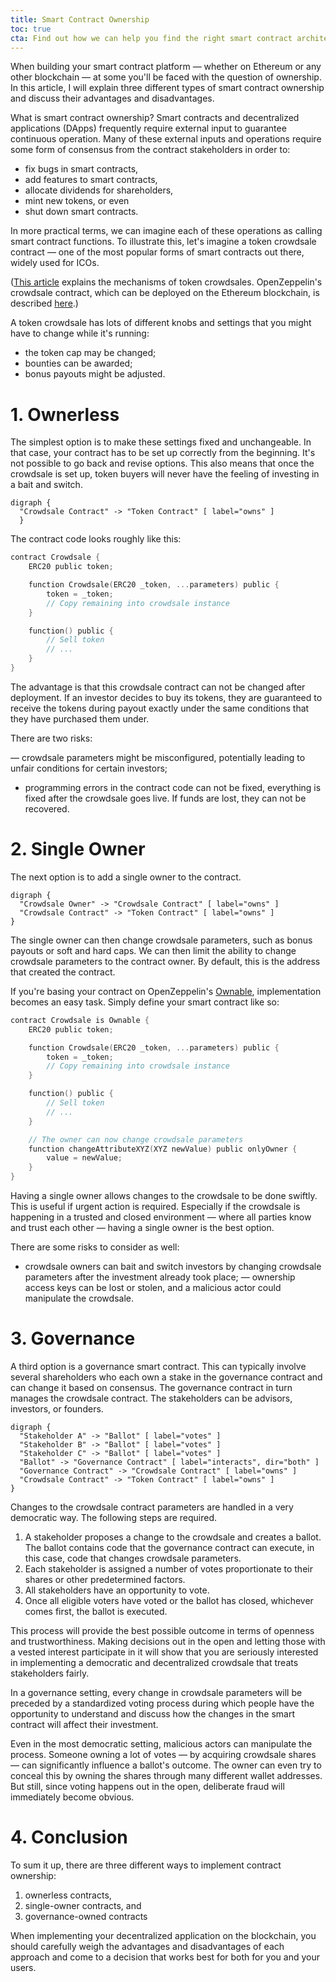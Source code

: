 ```yaml
---
title: Smart Contract Ownership
toc: true
cta: Find out how we can help you find the right smart contract architecture
---
```


When building your smart contract platform — whether on Ethereum or any other
blockchain — at some you'll be faced with the question of ownership.  In this
article, I will explain three different types of smart contract ownership and
discuss their advantages and disadvantages.

<!--more-->

What is smart contract ownership? Smart contracts and decentralized
applications (DApps) frequently require external input to guarantee continuous
operation. Many of these external inputs and operations require some form of
consensus from the contract stakeholders in order to:

- fix bugs in smart contracts,
- add features to smart contracts,
- allocate dividends for shareholders,
- mint new tokens, or even
- shut down smart contracts.

In more practical terms, we can imagine each of these operations as calling
smart contract functions. To illustrate this, let's imagine a token crowdsale
contract — one of the most popular forms of smart contracts out there, widely
used for ICOs.

([This
article](https://blog.wetrust.io/how-do-token-crowdsales-work-b3b6e9e53800)
explains the mechanisms of token crowdsales.  OpenZeppelin's crowdsale
contract, which can be deployed on the Ethereum blockchain, is described
[here](https://openzeppelin.org/api/docs/crowdsale_Crowdsale.html).)

A token crowdsale has lots of different knobs and settings that you might have
to change while it's running:

- the token cap may be changed;
- bounties can be awarded;
- bonus payouts might be adjusted.

# 1. Ownerless

The simplest option is to make these settings fixed and unchangeable. In that
case, your contract has to be set up correctly from the beginning. It's not
possible to go back and revise options. This also means that once the crowdsale
is set up, token buyers will never have the feeling of investing in a bait and
switch.

```graphviz
digraph {
  "Crowdsale Contract" -> "Token Contract" [ label="owns" ]
  }
```

The contract code looks roughly like this:

```c
contract Crowdsale {
    ERC20 public token;

    function Crowdsale(ERC20 _token, ...parameters) public {
        token = _token;
        // Copy remaining into crowdsale instance
    }

    function() public {
        // Sell token
        // ...
    }
}
```

The advantage is that this crowdsale contract can not be changed after
deployment.  If an investor decides to buy its tokens, they are guaranteed to
receive the tokens during payout exactly under the same conditions that they
have purchased them under.

There are two risks:

— crowdsale parameters might be misconfigured, potentially leading to unfair
  conditions for certain investors;
- programming errors in the contract code can not be fixed, everything is fixed
  after the crowdsale goes live. If funds are lost, they can not be recovered.

# 2. Single Owner

The next option is to add a single owner to the contract.

```graphviz
digraph {
  "Crowdsale Owner" -> "Crowdsale Contract" [ label="owns" ]
  "Crowdsale Contract" -> "Token Contract" [ label="owns" ]
}
```

The single owner can then change crowdsale parameters, such as bonus payouts or
soft and hard caps. We can then limit the ability to change crowdsale
parameters to the contract owner. By default, this is the address that created
the contract.

If you're basing your contract on OpenZeppelin's
[Ownable](https://openzeppelin.org/api/docs/ownership_Ownable.html),
implementation becomes an easy task. Simply define your smart contract like
so:

```c
contract Crowdsale is Ownable {
    ERC20 public token;

    function Crowdsale(ERC20 _token, ...parameters) public {
        token = _token;
        // Copy remaining into crowdsale instance
    }

    function() public {
        // Sell token
        // ...
    }

    // The owner can now change crowdsale parameters
    function changeAttributeXYZ(XYZ newValue) public onlyOwner {
        value = newValue;
    }
}
```

Having a single owner allows changes to the crowdsale to be done swiftly. This
is useful if urgent action is required. Especially if the crowdsale is
happening in a trusted and closed environment — where all parties know and
trust each other — having a single owner is the best option.

There are some risks to consider as well:

- crowdsale owners can bait and switch investors by changing crowdsale
  parameters after the investment already took place;
— ownership access keys can be lost or stolen, and a malicious actor could
  manipulate the crowdsale.

# 3. Governance

A third option is a governance smart contract. This can typically involve
several shareholders who each own a stake in the governance contract and can
change it based on consensus. The governance contract in turn manages the
crowdsale contract. The stakeholders can be advisors, investors, or founders.

```graphviz
digraph {
  "Stakeholder A" -> "Ballot" [ label="votes" ]
  "Stakeholder B" -> "Ballot" [ label="votes" ]
  "Stakeholder C" -> "Ballot" [ label="votes" ]
  "Ballot" -> "Governance Contract" [ label="interacts", dir="both" ]
  "Governance Contract" -> "Crowdsale Contract" [ label="owns" ]
  "Crowdsale Contract" -> "Token Contract" [ label="owns" ]
}
```

Changes to the crowdsale contract parameters are handled in a very democratic
way. The following steps are required.

1. A stakeholder proposes a change to the crowdsale and creates a ballot. The
   ballot contains code that the governance contract can execute, in this case,
   code that changes crowdsale parameters.
3. Each stakeholder is assigned a number of votes proportionate to their shares
   or other predetermined factors.
3. All stakeholders have an opportunity to vote.
4. Once all eligible voters have voted or the ballot has closed, whichever
   comes first, the ballot is executed.

This process will provide the best possible outcome in terms of openness
and trustworthiness. Making decisions out in the open and letting those with
a vested interest participate in it will show that you are seriously interested
in implementing a democratic and decentralized crowdsale that treats stakeholders
fairly.

In a governance setting, every change in crowdsale parameters will be preceded
by a standardized voting process during which people have the opportunity
to understand and discuss how the changes in the smart contract will affect
their investment.

Even in the most democratic setting, malicious actors can manipulate the
process. Someone owning a lot of votes — by acquiring crowdsale
shares — can significantly influence a ballot's outcome. The owner can even
try to conceal this by owning the shares through many different wallet
addresses. But still, since voting happens out in the open, deliberate fraud
will immediately become obvious.

# 4. Conclusion

To sum it up, there are three different ways to implement contract ownership:

1. ownerless contracts,
2. single-owner contracts, and
3. governance-owned contracts

When implementing your decentralized application on the blockchain, you should
carefully weigh the advantages and disadvantages of each approach and
come to a decision that works best for both for you and your users.
